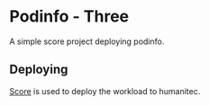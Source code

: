 # Podinfo - Three

A simple score project deploying podinfo.

## Deploying

[Score](https://score.dev/) is used to deploy the workload to humanitec.
